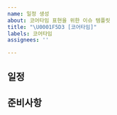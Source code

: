 ```yaml
---
name: 일정 생성
about: 코어타임 표현을 위한 이슈 템플릿
title: "\U0001F5D3️ [코어타임]"
labels: 코어타임
assignees: ''

---
```


## 일정

## 준비사항
